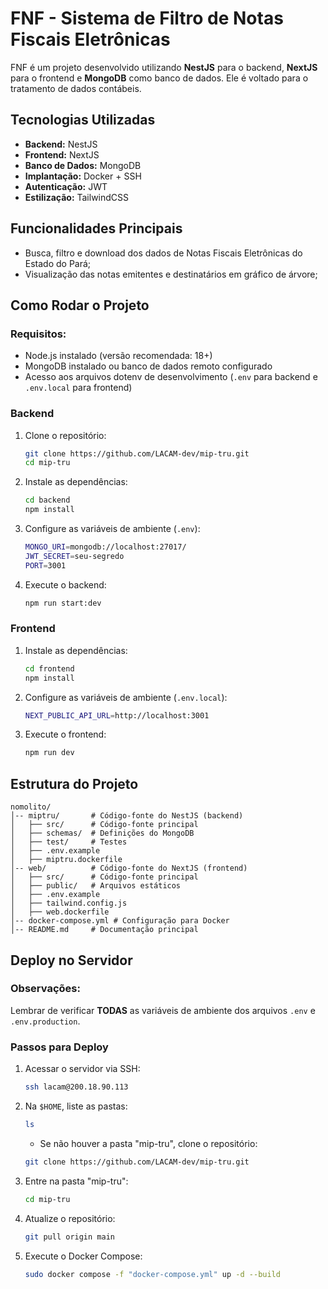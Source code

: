 # FNF - Sistema de Filtro de Notas Fiscais Eletrônicas

FNF é um projeto desenvolvido utilizando **NestJS** para o backend, **NextJS** para o frontend e **MongoDB** como banco de dados. Ele é voltado para o tratamento de dados contábeis.

## Tecnologias Utilizadas

- **Backend:** NestJS
- **Frontend:** NextJS
- **Banco de Dados:** MongoDB
- **Implantação:** Docker + SSH
- **Autenticação:** JWT
- **Estilização:** TailwindCSS

## Funcionalidades Principais

- Busca, filtro e download dos dados de Notas Fiscais Eletrônicas do Estado do Pará;
- Visualização das notas emitentes e destinatários em gráfico de árvore;

## Como Rodar o Projeto

### Requisitos:
- Node.js instalado (versão recomendada: 18+)
- MongoDB instalado ou banco de dados remoto configurado
- Acesso aos arquivos dotenv de desenvolvimento (`.env` para backend e `.env.local` para frontend)

### Backend

1. Clone o repositório:
   ```sh
   git clone https://github.com/LACAM-dev/mip-tru.git
   cd mip-tru
   ```
2. Instale as dependências:
   ```sh
   cd backend
   npm install
   ```
3. Configure as variáveis de ambiente (`.env`):
   ```sh
   MONGO_URI=mongodb://localhost:27017/
   JWT_SECRET=seu-segredo
   PORT=3001
   ```
4. Execute o backend:
   ```sh
   npm run start:dev
   ```

### Frontend

1. Instale as dependências:
   ```sh
   cd frontend
   npm install
   ```
2. Configure as variáveis de ambiente (`.env.local`):
   ```sh
   NEXT_PUBLIC_API_URL=http://localhost:3001
   ```
3. Execute o frontend:
   ```sh
   npm run dev
   ```

## Estrutura do Projeto

```
nomolito/
│-- miptru/       # Código-fonte do NestJS (backend)
│   ├── src/      # Código-fonte principal
│   ├── schemas/  # Definições do MongoDB
│   ├── test/     # Testes
│   ├── .env.example
│   ├── miptru.dockerfile
│-- web/          # Código-fonte do NextJS (frontend)
│   ├── src/      # Código-fonte principal
│   ├── public/   # Arquivos estáticos
│   ├── .env.example
│   ├── tailwind.config.js
│   ├── web.dockerfile
│-- docker-compose.yml # Configuração para Docker
│-- README.md     # Documentação principal
```

## Deploy no Servidor

### Observações:
Lembrar de verificar **TODAS** as variáveis de ambiente dos arquivos `.env` e `.env.production`.

### Passos para Deploy

1. Acessar o servidor via SSH:
   ```sh
   ssh lacam@200.18.90.113
   ```
2. Na `$HOME`, liste as pastas:
   ```sh
   ls
   ```
   - Se não houver a pasta "mip-tru", clone o repositório:
   ```sh
   git clone https://github.com/LACAM-dev/mip-tru.git
   ```
3. Entre na pasta "mip-tru":
   ```sh
   cd mip-tru
   ```
4. Atualize o repositório:
   ```sh
   git pull origin main
   ```
5. Execute o Docker Compose:
   ```sh
   sudo docker compose -f "docker-compose.yml" up -d --build
   ```

